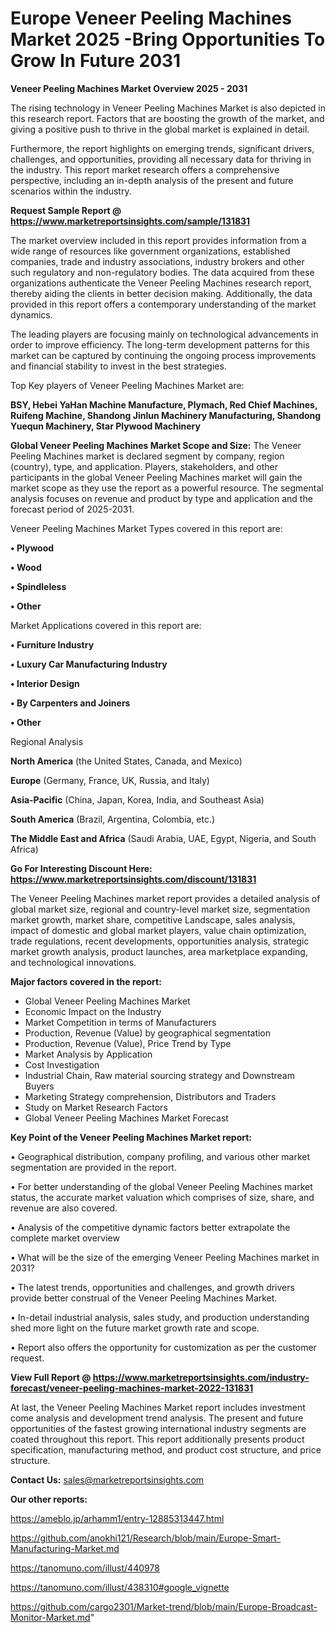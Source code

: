  
  # Europe Veneer Peeling Machines Market 2025 -Bring Opportunities To Grow In Future 2031

<Strong> Veneer Peeling Machines Market Overview 2025 - 2031</strong>

The rising technology in Veneer Peeling Machines Market is also depicted in this research report. Factors that are boosting the growth of the market, and giving a positive push to thrive in the global market is explained in detail.

Furthermore, the report highlights on emerging trends, significant drivers, challenges, and opportunities, providing all necessary data for thriving in the industry. This report market research offers a comprehensive perspective, including an in-depth analysis of the present and future scenarios within the industry.

<strong>Request Sample Report @ <a href=https://www.marketreportsinsights.com/sample/131831>https://www.marketreportsinsights.com/sample/131831</a></strong>

The market overview included in this report provides information from a wide range of resources like government organizations, established companies, trade and industry associations, industry brokers and other such regulatory and non-regulatory bodies. The data acquired from these organizations authenticate the Veneer Peeling Machines research report, thereby aiding the clients in better decision making. Additionally, the data provided in this report offers a contemporary understanding of the market dynamics.

The leading players are focusing mainly on technological advancements in order to improve efficiency. The long-term development patterns for this market can be captured by continuing the ongoing process improvements and financial stability to invest in the best strategies.

Top Key players of Veneer Peeling Machines Market are:

<strong>BSY, Hebei YaHan Machine Manufacture, Plymach, Red Chief Machines, Ruifeng Machine, Shandong Jinlun Machinery Manufacturing, Shandong Yuequn Machinery, Star Plywood Machinery</strong>

<strong><b>Global Veneer Peeling Machines Market Scope and Size:</b></strong>
The Veneer Peeling Machines market is declared segment by company, region (country), type, and application. Players, stakeholders, and other participants in the global Veneer Peeling Machines market will gain the market scope as they use the report as a powerful resource. The segmental analysis focuses on revenue and product by type and application and the forecast period of 2025-2031.

Veneer Peeling Machines Market Types covered in this report are:

<strong>• Plywood

• Wood

• Spindleless

• Other</strong>

Market Applications covered in this report are:

<strong>• Furniture Industry

• Luxury Car Manufacturing Industry

• Interior Design

• By Carpenters and Joiners

• Other</strong> 

Regional Analysis

<strong>North America</strong> (the United States, Canada, and Mexico)

<strong>Europe</strong> (Germany, France, UK, Russia, and Italy)

<strong>Asia-Pacific</strong> (China, Japan, Korea, India, and Southeast Asia)

<strong>South America</strong> (Brazil, Argentina, Colombia, etc.)

<strong>The Middle East and Africa</strong> (Saudi Arabia, UAE, Egypt, Nigeria, and South Africa)

<strong>Go For Interesting Discount Here: <a href=https://www.marketreportsinsights.com/discount/131831>https://www.marketreportsinsights.com/discount/131831</a></strong>

The Veneer Peeling Machines market report provides a detailed analysis of global market size, regional and country-level market size, segmentation market growth, market share, competitive Landscape, sales analysis, impact of domestic and global market players, value chain optimization, trade regulations, recent developments, opportunities analysis, strategic market growth analysis, product launches, area marketplace expanding, and technological innovations.

<strong><b>Major factors covered in the report:</b></strong>
<ul>
  <li>Global Veneer Peeling Machines Market </li>
  <li>Economic Impact on the Industry</li>
  <li>Market Competition in terms of Manufacturers</li>
  <li>Production, Revenue (Value) by geographical segmentation</li>
  <li>Production, Revenue (Value), Price Trend by Type</li>
  <li>Market Analysis by Application</li>
  <li>Cost Investigation</li>
  <li>Industrial Chain, Raw material sourcing strategy and Downstream Buyers</li>
  <li>Marketing Strategy comprehension, Distributors and Traders</li>
  <li>Study on Market Research Factors</li>
  <li>Global Veneer Peeling Machines Market Forecast</li>
</ul>

<strong><b>Key Point of the Veneer Peeling Machines Market report:</b></strong>

• Geographical distribution, company profiling, and various other market segmentation are provided in the report.

• For better understanding of the global Veneer Peeling Machines market status, the accurate market valuation which comprises of size, share, and revenue are also covered.

• Analysis of the competitive dynamic factors better extrapolate the complete market overview

• What will be the size of the emerging Veneer Peeling Machines market in 2031?

• The latest trends, opportunities and challenges, and growth drivers provide better construal of the Veneer Peeling Machines Market.

• In-detail industrial analysis, sales study, and production understanding shed more light on the future market growth rate and scope.

• Report also offers the opportunity for customization as per the customer request.

<strong><b>View Full Report @ <a href=https://www.marketreportsinsights.com/industry-forecast/veneer-peeling-machines-market-2022-131831>https://www.marketreportsinsights.com/industry-forecast/veneer-peeling-machines-market-2022-131831</a></b></strong>


At last, the Veneer Peeling Machines Market report includes investment come analysis and development trend analysis. The present and future opportunities of the fastest growing international industry segments are coated throughout this report. This report additionally presents product specification, manufacturing method, and product cost structure, and price structure.

<strong>Contact Us:</strong>
sales@marketreportsinsights.com

<strong>Our other reports:</strong>

<a href=https://ameblo.jp/arhamm1/entry-12885313447.html>https://ameblo.jp/arhamm1/entry-12885313447.html</a>

<a href=https://github.com/anokhi121/Research/blob/main/Europe-Smart-Manufacturing-Market.md>https://github.com/anokhi121/Research/blob/main/Europe-Smart-Manufacturing-Market.md</a>

<a href=https://tanomuno.com/illust/440978>https://tanomuno.com/illust/440978</a>

<a href=https://tanomuno.com/illust/438310#google_vignette>https://tanomuno.com/illust/438310#google_vignette</a>

<a href=https://github.com/cargo2301/Market-trend/blob/main/Europe-Broadcast-Monitor-Market.md>https://github.com/cargo2301/Market-trend/blob/main/Europe-Broadcast-Monitor-Market.md</a>"
